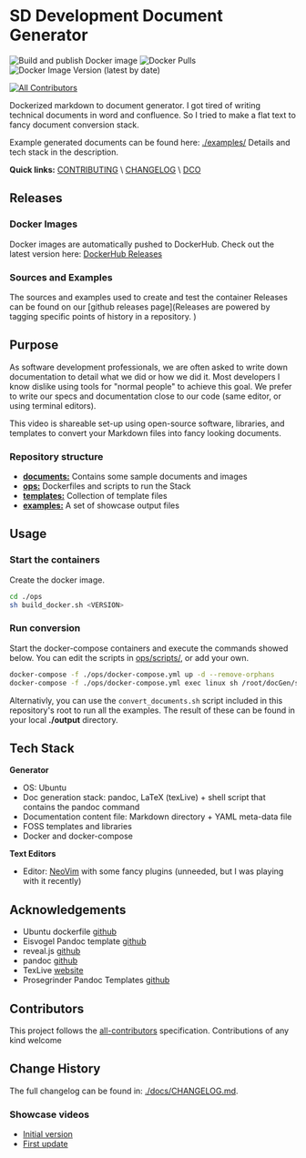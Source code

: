 # SD Development Document Generator

![Build and publish Docker image](https://github.com/sddevelopment-be/document-generation/workflows/Build%20and%20publish%20Docker%20image/badge.svg) ![Docker Pulls](https://img.shields.io/docker/pulls/sddevelopmentbe/docgen) ![Docker Image Version (latest by date)](https://img.shields.io/docker/v/sddevelopmentbe/docgen)
<!-- ALL-CONTRIBUTORS-BADGE:START - Do not remove or modify this section -->
[![All Contributors](https://img.shields.io/badge/all_contributors-13-orange.svg?style=flat-square)](#contributors)
<!-- ALL-CONTRIBUTORS-BADGE:END --> 

Dockerized markdown to document generator. 
I got tired of writing technical documents in word and confluence.
So I tried to make a flat text to fancy document conversion stack.  

Example generated documents can be found here: [./examples/](../examples/)
Details and tech stack in the description.

**Quick links:**   [CONTRIBUTING](./CONTRIBUTING.md) \\ [CHANGELOG](./CHANGELOG.md) \\ [DCO](./DCO.md)

## Releases

### Docker Images
Docker images are automatically pushed to DockerHub.
Check out the latest version here: [DockerHub Releases](https://hub.docker.com/repository/docker/sddevelopmentbe/docgen/general)

### Sources and Examples
The sources and examples used to create and test the container Releases
can be found on our [github releases page](Releases are powered by tagging specific points of history in a repository. )

## Purpose

As software development professionals, we are often asked to write down documentation to detail what we did or how we did it. Most developers I know dislike using tools for "normal people" to  achieve this goal. We prefer to write our specs and documentation close to our code (same editor, or using terminal editors).

This video is shareable set-up using open-source software, libraries, and templates to convert your Markdown files into fancy looking documents.

### Repository structure

* [**documents:**](../documents) Contains some sample documents and images
* [**ops:**](../ops) Dockerfiles and scripts to run the Stack
* [**templates:**](../ops/templates) Collection of template files 
* [**examples:**](../examples) A set of showcase output files 

## Usage

### Start the containers

Create the docker image.
```bash
cd ./ops
sh build_docker.sh <VERSION>
```
### Run conversion

Start the docker-compose containers and execute the commands showed below.
You can edit the scripts in [ops/scripts/](../ops/scripts/), or add your own.


```bash
docker-compose -f ./ops/docker-compose.yml up -d --remove-orphans
docker-compose -f ./ops/docker-compose.yml exec linux sh /root/docGen/scripts/doc_runner.sh documents/document_sample.md document sdd-base
```

Alternativly, you can use the `convert_documents.sh` script included in this repository's root
to run all the examples. The result of these can be found in your local **./output** directory.

## Tech Stack

**Generator**
* OS: Ubuntu
* Doc generation stack: pandoc, LaTeX (texLive) + shell script that contains the pandoc command
* Documentation content file: Markdown directory + YAML meta-data file
* FOSS templates and libraries
* Docker and docker-compose

**Text Editors**
* Editor: [NeoVim](https://neovim.io/) with some fancy plugins (unneeded, but I was playing with it recently)

## Acknowledgements

* Ubuntu dockerfile [github](https://github.com/dockerfile/ubuntu)
* Eisvogel Pandoc template [github](https://github.com/Wandmalfarbe/pandoc-latex-template)
* reveal.js [github](https://github.com/hakimel/reveal.js)
* pandoc [github](https://github.com/jgm/pandoc)
* TexLive [website](https://tug.org/texlive/)
* Prosegrinder Pandoc Templates [github](https://github.com/prosegrinder/pandoc-templates)

## Contributors
<!-- ALL-CONTRIBUTORS-LIST:START - Do not remove or modify this section -->
<!-- prettier-ignore-start -->
<!-- markdownlint-disable -->

<!-- markdownlint-enable -->
<!-- prettier-ignore-end -->
<!-- ALL-CONTRIBUTORS-LIST:END -->

This project follows the [all-contributors](https://github.com/all-contributors/all-contributors) specification. Contributions of any kind welcome

## Change History 

The full changelog can be found in: [./docs/CHANGELOG.md](./docs/CHANGELOG.md).

### Showcase videos
* [Initial version](https://www.youtube.com/watch?v=N_aVZHArSS0)
* [First update](https://www.youtube.com/watch?v=oyBFv_9QFbk)
